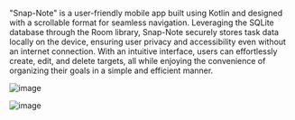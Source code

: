 "Snap-Note" is a user-friendly mobile app built using Kotlin and designed with a scrollable format for seamless navigation. Leveraging the SQLite database through the Room library, Snap-Note securely stores task data locally on the device, ensuring user privacy and accessibility even without an internet connection. With an intuitive interface, users can effortlessly create, edit, and delete targets, all while enjoying the convenience of organizing their goals in a simple and efficient manner. <br>


![image](https://github.com/OshiMC/SnapNote/assets/141748340/d74832b7-cb45-4093-972b-ec2ebd35fa00)


![image](https://github.com/OshiMC/SnapNote/assets/141748340/3bb9e914-2320-4441-88ce-683f44b47b2f)


